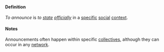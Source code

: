 #### Definition

*To announce* is *to [state](https://github.com/gcassel/Modular-Organization-Terminology/blob/master/terms/state.md) [officially](https://github.com/gcassel/Modular-Organization-Terminology/blob/master/terms/official.md)* in a [specific](https://github.com/gcassel/Modular-Organization-Terminology/blob/master/terms/specific.md) [social](https://github.com/gcassel/Modular-Organization-Terminology/blob/master/terms/social.md) [context](https://github.com/gcassel/Modular-Organization-Terminology/blob/master/terms/context.md).

#### Notes

Announcements often happen within specific [collectives](https://github.com/gcassel/Modular-Organization-Terminology/blob/master/terms/collective.md), although they can occur in any [network](https://github.com/gcassel/Modular-Organization-Terminology/blob/master/terms/network.md). 
